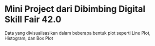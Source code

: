 # Mini Project dari Dibimbing Digital Skill Fair 42.0

Data yang divisualisasikan dalam beberapa bentuk plot seperti Line Plot, Histogram, dan Box Plot
